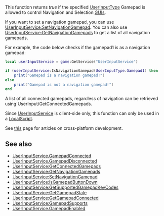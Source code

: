 This function returns _true_ if the specified [UserInputType](https://developer.roblox.com/en-us/api-reference/enum/UserInputType) Gamepad is allowed to control Navigation and Selection [GUIs](https://developer.roblox.com/en-us/api-reference/class/GuiObject).

If you want to set a navigation gamepad, you can use [UserInputService:SetNavigationGamepad](https://developer.roblox.com/en-us/api-reference/function/UserInputService/SetNavigationGamepad). You can also use [UserInputService:GetNavigationGamepads](https://developer.roblox.com/en-us/api-reference/function/UserInputService/GetNavigationGamepads) to get a list of all navigation gamepads.

For example, the code below checks if the gamepad1 is as a navigation gamepad:

```lua
local userInputService = game:GetService("UserInputService")

if (userInputService:IsNavigationGamepad(UserInputType.Gamepad1) then
    print("Gamepad is a navigation gamepad!")
else
    print("Gamepad is not a navigation gamepad!")
end
```

A list of all connected gamepads, regardless of navigation can be retrieved using\`UserInput/GetConnectedGamepads.

Since [UserInputService](https://developer.roblox.com/en-us/api-reference/class/UserInputService) is client-side only, this function can only be used in a [LocalScript](https://developer.roblox.com/en-us/api-reference/class/LocalScript).

See [this](https://developer.roblox.com/learn-roblox/cross-platform) page for articles on cross-platform development.

See also
--------

*   [UserInputService.GamepadConnected](https://developer.roblox.com/en-us/api-reference/event/UserInputService/GamepadConnected)
*   [UserInputService.GamepadDisconnected](https://developer.roblox.com/en-us/api-reference/event/UserInputService/GamepadDisconnected)
*   [UserInputService:GetConnectedGamepads](https://developer.roblox.com/en-us/api-reference/function/UserInputService/GetConnectedGamepads)
*   [UserInputService:GetNavigationGamepads](https://developer.roblox.com/en-us/api-reference/function/UserInputService/GetNavigationGamepads)
*   [UserInputService:SetNavigationGamepad](https://developer.roblox.com/en-us/api-reference/function/UserInputService/SetNavigationGamepad)
*   [UserInputService:IsGamepadButtonDown](https://developer.roblox.com/en-us/api-reference/function/UserInputService/IsGamepadButtonDown)
*   [UserInputService:GetSupportedGamepadKeyCodes](https://developer.roblox.com/en-us/api-reference/function/UserInputService/GetSupportedGamepadKeyCodes)
*   [UserInputService:GetGamepadState](https://developer.roblox.com/en-us/api-reference/function/UserInputService/GetGamepadState)
*   [UserInputService:GetGamepadConnected](https://developer.roblox.com/en-us/api-reference/function/UserInputService/GetGamepadConnected)
*   [UserInputService:GamepadSupports](https://developer.roblox.com/en-us/api-reference/function/UserInputService/GamepadSupports)
*   [UserInputService.GamepadEnabled](https://developer.roblox.com/en-us/api-reference/property/UserInputService/GamepadEnabled)